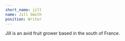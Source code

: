 ```yaml
---
short_name: jill
name: Jill Smith
position: Writer
---
```

Jill is an avid fruit grower based in the south of France.